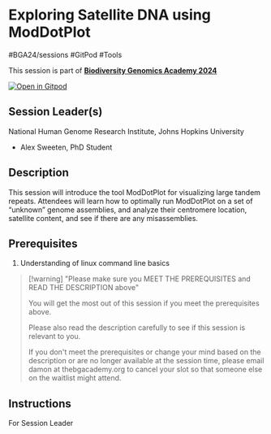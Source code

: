 # Exploring Satellite DNA using ModDotPlot

#BGA24/sessions #GitPod #Tools

This session is part of [**Biodiversity Genomics Academy 2024**](https://thebgacademy.org)

[![Open in Gitpod](https://gitpod.io/button/open-in-gitpod.svg)](https://gitpod.io/#https://github.com/thebgacademy/ModDotPlot) 

## Session Leader(s)

National Human Genome Research Institute, Johns Hopkins University

- Alex Sweeten, PhD Student

## Description
This session will introduce the tool ModDotPlot for visualizing large tandem repeats. Attendees will learn how to optimally run ModDotPlot on a set of “unknown” genome assemblies, and analyze their centromere location, satellite content, and see if there are any misassemblies.


## Prerequisites

1. Understanding of linux command line basics

>[!warning] "Please make sure you MEET THE PREREQUISITES and READ THE DESCRIPTION above"
>
>    You will get the most out of this session if you meet the prerequisites above.
>
>    Please also read the description carefully to see if this session is relevant to you.
>    
>    If you don't meet the prerequisites or change your mind based on the description or are no longer available at the session time, please email damon at thebgacademy.org to cancel your slot so that someone else on the waitlist might attend.


## Instructions
For Session Leader
